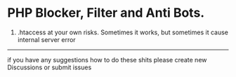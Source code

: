 # PHP Blocker, Filter and Anti Bots. 

1. .htaccess at your own risks. Sometimes it works, but sometimes it cause internal server error

---

if you have any suggestions how to do these shits please create new Discussions or submit issues



    
                  
    

          
             
